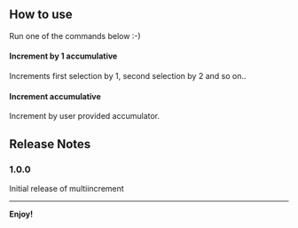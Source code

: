 ## How to use

Run one of the commands below :-)

#### Increment by 1 accumulative
Increments first selection by 1, second selection by 2 and so on..


#### Increment accumulative
Increment by user provided accumulator.

## Release Notes

### 1.0.0

Initial release of multiincrement

---

**Enjoy!**
